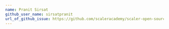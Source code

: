 ```yaml
---
name: Pranit Sirsat
github_user_name: sirsatpranit
url_of_github_issue: https://github.com/scaleracademy/scaler-open-source-september-challenge/issues/100
---
```

